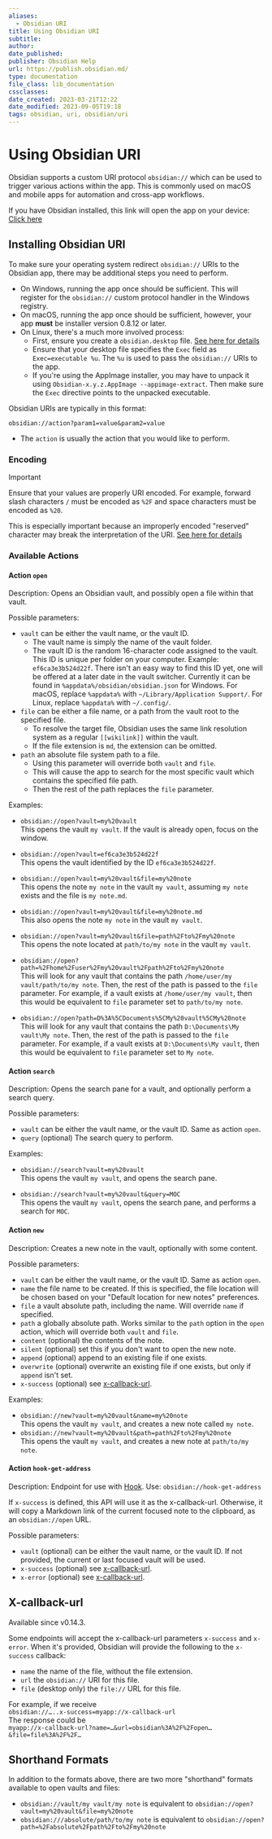 ```yaml
---
aliases:
  - Obsidian URI
title: Using Obsidian URI
subtitle: 
author: 
date_published: 
publisher: Obsidian Help
url: https://publish.obsidian.md/
type: documentation
file_class: lib_documentation
cssclasses:
date_created: 2023-03-21T12:22
date_modified: 2023-09-05T19:18
tags: obsidian, uri, obsidian/uri
---
```

# Using Obsidian URI

Obsidian supports a custom URI protocol `obsidian://` which can be used to trigger various actions within the app. This is commonly used on macOS and mobile apps for automation and cross-app workflows.

If you have Obsidian installed, this link will open the app on your device: [Click here](obsidian://open)

## Installing Obsidian URI

To make sure your operating system redirect `obsidian://` URIs to the Obsidian app, there may be additional steps you need to perform.

- On Windows, running the app once should be sufficient. This will register for the `obsidian://` custom protocol handler in the Windows registry.
- On macOS, running the app once should be sufficient, however, your app **must** be installer version 0.8.12 or later.
- On Linux, there's a much more involved process:
    - First, ensure you create a `obsidian.desktop` file. [See here for details](https://developer.gnome.org/documentation/guidelines/maintainer/integrating.html#desktop-files)
    - Ensure that your desktop file specifies the `Exec` field as `Exec=executable %u`. The `%u` is used to pass the `obsidian://` URIs to the app.
    - If you're using the AppImage installer, you may have to unpack it using `Obsidian-x.y.z.AppImage --appimage-extract`. Then make sure the `Exec` directive points to the unpacked executable.

Obsidian URIs are typically in this format:

```
obsidian://action?param1=value&param2=value
```

- The `action` is usually the action that you would like to perform.

### Encoding

> [!Important]

Ensure that your values are properly URI encoded. For example, forward slash characters `/` must be encoded as `%2F` and space characters must be encoded as `%20`.

This is especially important because an improperly encoded "reserved" character may break the interpretation of the URI. [See here for details](https://en.wikipedia.org/wiki/Percent-encoding)

### Available Actions

#### Action `open`

Description: Opens an Obsidian vault, and possibly open a file within that vault.

Possible parameters:

- `vault` can be either the vault name, or the vault ID.
    - The vault name is simply the name of the vault folder.
    - The vault ID is the random 16-character code assigned to the vault. This ID is unique per folder on your computer. Example: `ef6ca3e3b524d22f`. There isn't an easy way to find this ID yet, one will be offered at a later date in the vault switcher. Currently it can be found in `%appdata%/obsidian/obsidian.json` for Windows. For macOS, replace `%appdata%` with `~/Library/Application Support/`. For Linux, replace `%appdata%` with `~/.config/`.
- `file` can be either a file name, or a path from the vault root to the specified file.
    - To resolve the target file, Obsidian uses the same link resolution system as a regular `[[wikilink]]` within the vault.
    - If the file extension is `md`, the extension can be omitted.
- `path` an absolute file system path to a file.
    - Using this parameter will override both `vault` and `file`.
    - This will cause the app to search for the most specific vault which contains the specified file path.
    - Then the rest of the path replaces the `file` parameter.

Examples:

- `obsidian://open?vault=my%20vault`  
    This opens the vault `my vault`. If the vault is already open, focus on the window.
    
- `obsidian://open?vault=ef6ca3e3b524d22f`  
    This opens the vault identified by the ID `ef6ca3e3b524d22f`.
    
- `obsidian://open?vault=my%20vault&file=my%20note`  
    This opens the note `my note` in the vault `my vault`, assuming `my note` exists and the file is `my note.md`.
    
- `obsidian://open?vault=my%20vault&file=my%20note.md`  
    This also opens the note `my note` in the vault `my vault`.
    
- `obsidian://open?vault=my%20vault&file=path%2Fto%2Fmy%20note`  
    This opens the note located at `path/to/my note` in the vault `my vault`.
    
- `obsidian://open?path=%2Fhome%2Fuser%2Fmy%20vault%2Fpath%2Fto%2Fmy%20note`  
    This will look for any vault that contains the path `/home/user/my vault/path/to/my note`. Then, the rest of the path is passed to the `file` parameter. For example, if a vault exists at `/home/user/my vault`, then this would be equivalent to `file` parameter set to `path/to/my note`.
    
- `obsidian://open?path=D%3A%5CDocuments%5CMy%20vault%5CMy%20note`  
    This will look for any vault that contains the path `D:\Documents\My vault\My note`. Then, the rest of the path is passed to the `file` parameter. For example, if a vault exists at `D:\Documents\My vault`, then this would be equivalent to `file` parameter set to `My note`.

#### Action `search`

Description: Opens the search pane for a vault, and optionally perform a search query.

Possible parameters:

- `vault` can be either the vault name, or the vault ID. Same as action `open`.
- `query` (optional) The search query to perform.

Examples:

- `obsidian://search?vault=my%20vault`  
    This opens the vault `my vault`, and opens the search pane.
    
- `obsidian://search?vault=my%20vault&query=MOC`  
    This opens the vault `my vault`, opens the search pane, and performs a search for `MOC`.

#### Action `new`

Description: Creates a new note in the vault, optionally with some content.

Possible parameters:

- `vault` can be either the vault name, or the vault ID. Same as action `open`.
- `name` the file name to be created. If this is specified, the file location will be chosen based on your "Default location for new notes" preferences.
- `file` a vault absolute path, including the name. Will override `name` if specified.
- `path` a globally absolute path. Works similar to the `path` option in the `open` action, which will override both `vault` and `file`.
- `content` (optional) the contents of the note.
- `silent` (optional) set this if you don't want to open the new note.
- `append` (optional) append to an existing file if one exists.
- `overwrite` (optional) overwrite an existing file if one exists, but only if `append` isn't set.
- `x-success` (optional) see [x-callback-url](https://help.obsidian.md/Advanced+topics/Using+Obsidian+URI#x-callback-url).

Examples:

- `obsidian://new?vault=my%20vault&name=my%20note`  
    This opens the vault `my vault`, and creates a new note called `my note`.
- `obsidian://new?vault=my%20vault&path=path%2Fto%2Fmy%20note`  
    This opens the vault `my vault`, and creates a new note at `path/to/my note`.

#### Action `hook-get-address`

Description: Endpoint for use with [Hook](https://hookproductivity.com/). Use: `obsidian://hook-get-address`

If `x-success` is defined, this API will use it as the x-callback-url. Otherwise, it will copy a Markdown link of the current focused note to the clipboard, as an `obsidian://open` URL.

Possible parameters:

- `vault` (optional) can be either the vault name, or the vault ID. If not provided, the current or last focused vault will be used.
- `x-success` (optional) see [x-callback-url](https://help.obsidian.md/Advanced+topics/Using+Obsidian+URI#x-callback-url).
- `x-error` (optional) see [x-callback-url](https://help.obsidian.md/Advanced+topics/Using+Obsidian+URI#x-callback-url).

## X-callback-url

Available since v0.14.3.

Some endpoints will accept the x-callback-url parameters `x-success` and `x-error`. When it's provided, Obsidian will provide the following to the `x-success` callback:

- `name` the name of the file, without the file extension.
- `url` the `obsidian://` URI for this file.
- `file` (desktop only) the `file://` URL for this file.

For example, if we receive  
`obsidian://…..x-success=myapp://x-callback-url`  
The response could be  
`myapp://x-callback-url?name=…&url=obsidian%3A%2F%2Fopen…&file=file%3A%2F%2F…`

## Shorthand Formats

In addition to the formats above, there are two more "shorthand" formats available to open vaults and files:

- `obsidian://vault/my vault/my note` is equivalent to `obsidian://open?vault=my%20vault&file=my%20note`
- `obsidian:///absolute/path/to/my note` is equivalent to `obsidian://open?path=%2Fabsolute%2Fpath%2Fto%2Fmy%20note`
